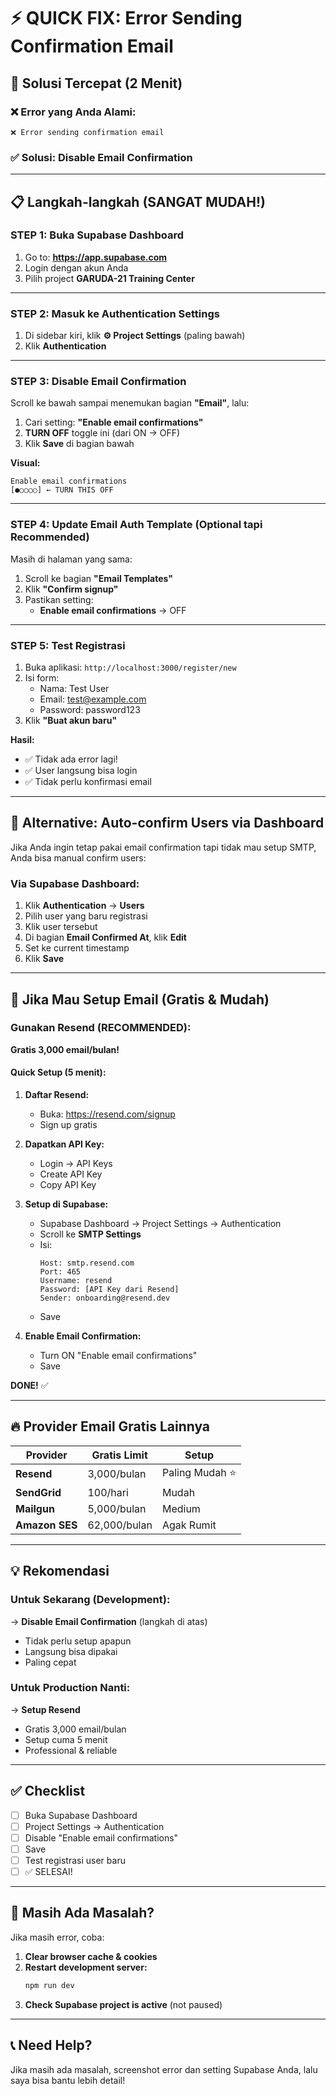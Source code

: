 # ⚡ QUICK FIX: Error Sending Confirmation Email

## 🎯 Solusi Tercepat (2 Menit)

### ❌ Error yang Anda Alami:
```
❌ Error sending confirmation email
```

### ✅ Solusi: Disable Email Confirmation

---

## 📋 Langkah-langkah (SANGAT MUDAH!)

### **STEP 1: Buka Supabase Dashboard**

1. Go to: **https://app.supabase.com**
2. Login dengan akun Anda
3. Pilih project **GARUDA-21 Training Center**

---

### **STEP 2: Masuk ke Authentication Settings**

1. Di sidebar kiri, klik **⚙️ Project Settings** (paling bawah)
2. Klik **Authentication**

---

### **STEP 3: Disable Email Confirmation**

Scroll ke bawah sampai menemukan bagian **"Email"**, lalu:

1. Cari setting: **"Enable email confirmations"**
2. **TURN OFF** toggle ini (dari ON → OFF)
3. Klik **Save** di bagian bawah

**Visual:**
```
Enable email confirmations
[●○○○○] ← TURN THIS OFF
```

---

### **STEP 4: Update Email Auth Template (Optional tapi Recommended)**

Masih di halaman yang sama:

1. Scroll ke bagian **"Email Templates"**
2. Klik **"Confirm signup"**
3. Pastikan setting:
   - **Enable email confirmations** → OFF

---

### **STEP 5: Test Registrasi**

1. Buka aplikasi: `http://localhost:3000/register/new`
2. Isi form:
   - Nama: Test User
   - Email: test@example.com
   - Password: password123
3. Klik **"Buat akun baru"**

**Hasil:**
- ✅ Tidak ada error lagi!
- ✅ User langsung bisa login
- ✅ Tidak perlu konfirmasi email

---

## 🎯 Alternative: Auto-confirm Users via Dashboard

Jika Anda ingin tetap pakai email confirmation tapi tidak mau setup SMTP, Anda bisa manual confirm users:

### Via Supabase Dashboard:

1. Klik **Authentication** → **Users**
2. Pilih user yang baru registrasi
3. Klik user tersebut
4. Di bagian **Email Confirmed At**, klik **Edit**
5. Set ke current timestamp
6. Klik **Save**

---

## 📧 Jika Mau Setup Email (Gratis & Mudah)

### Gunakan Resend (RECOMMENDED):

**Gratis 3,000 email/bulan!**

#### Quick Setup (5 menit):

1. **Daftar Resend:**
   - Buka: https://resend.com/signup
   - Sign up gratis

2. **Dapatkan API Key:**
   - Login → API Keys
   - Create API Key
   - Copy API Key

3. **Setup di Supabase:**
   - Supabase Dashboard → Project Settings → Authentication
   - Scroll ke **SMTP Settings**
   - Isi:
     ```
     Host: smtp.resend.com
     Port: 465
     Username: resend
     Password: [API Key dari Resend]
     Sender: onboarding@resend.dev
     ```
   - Save

4. **Enable Email Confirmation:**
   - Turn ON "Enable email confirmations"
   - Save

**DONE!** ✅

---

## 🔥 Provider Email Gratis Lainnya

| Provider | Gratis Limit | Setup |
|----------|-------------|-------|
| **Resend** | 3,000/bulan | Paling Mudah ⭐ |
| **SendGrid** | 100/hari | Mudah |
| **Mailgun** | 5,000/bulan | Medium |
| **Amazon SES** | 62,000/bulan | Agak Rumit |

---

## 💡 Rekomendasi

### Untuk Sekarang (Development):
→ **Disable Email Confirmation** (langkah di atas)
- Tidak perlu setup apapun
- Langsung bisa dipakai
- Paling cepat

### Untuk Production Nanti:
→ **Setup Resend**
- Gratis 3,000 email/bulan
- Setup cuma 5 menit
- Professional & reliable

---

## ✅ Checklist

- [ ] Buka Supabase Dashboard
- [ ] Project Settings → Authentication
- [ ] Disable "Enable email confirmations"
- [ ] Save
- [ ] Test registrasi user baru
- [ ] ✅ SELESAI!

---

## 🐛 Masih Ada Masalah?

Jika masih error, coba:

1. **Clear browser cache & cookies**
2. **Restart development server:**
   ```bash
   npm run dev
   ```
3. **Check Supabase project is active** (not paused)

---

## 📞 Need Help?

Jika masih ada masalah, screenshot error dan setting Supabase Anda, lalu saya bisa bantu lebih detail!

